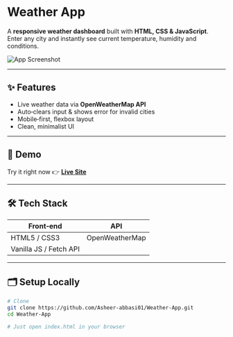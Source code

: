 # Weather App

A **responsive weather dashboard** built with **HTML, CSS & JavaScript**.  
Enter any city and instantly see current temperature, humidity and conditions.

![App Screenshot](assets/screenshot.png)

---

## ✨ Features
- Live weather data via **OpenWeatherMap API**
- Auto‑clears input & shows error for invalid cities
- Mobile‑first, flexbox layout
- Clean, minimalist UI

---

## 🚀 Demo
Try it right now 👉 **[Live Site](https://asheer-abbasi01.github.io/Weather-App/)**

---

## 🛠️ Tech Stack
| Front‑end | API |
|-----------|-----|
| HTML5 / CSS3 | OpenWeatherMap |
| Vanilla JS / Fetch API | |

---

## 🗂️ Setup Locally
```bash
# Clone
git clone https://github.com/Asheer-abbasi01/Weather-App.git
cd Weather-App

# Just open index.html in your browser
